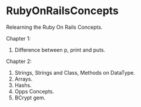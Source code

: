 # RubyOnRailsConcepts
Relearning the Ruby On Rails Concepts.  

Chapter 1:
1. Difference between p, print and puts.

Chapter 2:
1. Strings, Strings and Class, Methods on DataType.
2. Arrays.
3. Hashs.
4. Opps Concepts.
5. BCrypt gem.